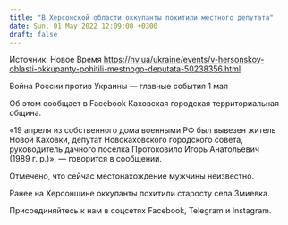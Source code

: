 ```yaml
---
title: "В Херсонской области оккупанты похитили местного депутата"
date: Sun, 01 May 2022 12:09:00 +0300
draft: false
---
```

Источник: Новое Время https://nv.ua/ukraine/events/v-hersonskoy-oblasti-okkupanty-pohitili-mestnogo-deputata-50238356.html


Война России против Украины — главные события 1 мая

Об этом сообщает в Facebook Каховская городская территориальная община.

«19 апреля из собственного дома военными РФ был вывезен житель Новой Каховки, депутат Новокаховского городского совета, руководитель дачного поселка Протоковило Игорь Анатольевич (1989 г. р.)», — говорится в сообщении.

Отмечено, что сейчас местонахождение мужчины неизвестно.

Ранее на Херсонщине оккупанты похитили старосту села Змиевка.

Присоединяйтесь к нам в соцсетях Facebook, Telegram и Instagram.
